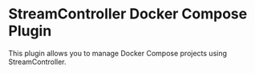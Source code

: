 # StreamController Docker Compose Plugin

This plugin allows you to manage Docker Compose projects using StreamController.